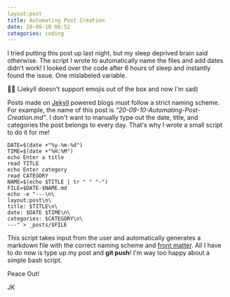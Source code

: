 ```yaml
---
layout:post
title: Automating Post Creation
date: 20-09-10 08:52
categories: coding
---
```

I tried putting this post up last night, but my sleep deprived brain said otherwise. The script I wrote to automatically name the files and add dates didn't work! I looked over the code after 6 hours of sleep and instantly found the issue. One mislabeled variable.

:woman_facepalming: (Jekyll doesn't support emojis out of the box and now I'm sad)

Posts made on [Jekyll](https://jekyllrb.com/) powered blogs must follow a strict naming scheme. For example, the name of this post is *"20-09-10-Automating-Post-Creation.md"*. I don't want to manually type out the date, title, and categories the post belongs to every day. That's why I wrote a small script to do it for me!

	DATE=$(date +"%y-%m-%d")
	TIME=$(date +"%H:%M")
	echo Enter a title
	read TITLE
	echo Enter category
	read CATEGORY
	NAME=$(echo $TITLE | tr " " "-")
	FILE=$DATE-$NAME.md
	echo -e "---\n\
	layout:post\n\
	title: $TITLE\n\
	date: $DATE $TIME\n\
	categories: $CATEGORY\n\
	---" > _posts/$FILE

This script takes input from the user and automatically generates a markdown file with the correct naming scheme and [front matter](https://jekyllrb.com/docs/front-matter/). All I have to do now is type up my post and **git push**! I'm way too happy about a simple bash script.

Peace Out!

JK